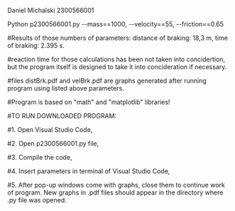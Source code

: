 Daniel Michalski
2300566001

Python p2300566001.py --mass==1000, --velocity==55, --friction==0.65


#Results of those numbers of parameters:
distance of braking: 18,3 m,
time of braking: 2.395 s.

#reaction time for those calculations has been not taken into concidertion,
but the program itself is designed to take it into concideration if necessary.

#files distBrk.pdf and velBrk.pdf are graphs generated after running
program using listed above parameters.

#Program is based on "math" and "matplotlib" libraries! 


#TO RUN DOWNLOADED PROGRAM:

#1. Open Visual Studio Code,

#2. Open p2300566001.py file,

#3. Compile the code,

#4. Insert parameters in terminal of Visual Studio Code,

#5. After pop-up windows come with graphs, close them to continue work of program.
New graphs in .pdf files should appear in the directory where .py file was opened.
